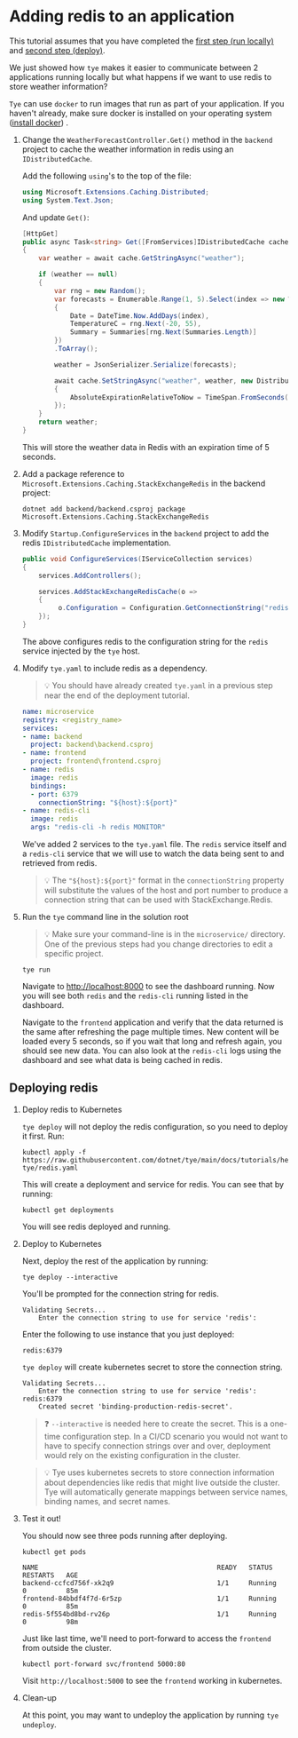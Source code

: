 # Adding redis to an application

This tutorial assumes that you have completed the [first step (run locally)](00_run_locally.md) and [second step (deploy)](01_deploy.md).

We just showed how `tye` makes it easier to communicate between 2 applications running locally but what happens if we want to use redis to store weather information?

`Tye` can use `docker` to run images that run as part of your application. If you haven't already, make sure docker is installed on your operating system ([install docker](https://docs.docker.com/install/)) .


1. Change the `WeatherForecastController.Get()` method in the `backend` project to cache the weather information in redis using an `IDistributedCache`.

   Add the following `using`'s to the top of the file:

   ```C#
   using Microsoft.Extensions.Caching.Distributed;
   using System.Text.Json;
   ```

   And update `Get()`:

   ```C#
   [HttpGet]
   public async Task<string> Get([FromServices]IDistributedCache cache)
   {
       var weather = await cache.GetStringAsync("weather");

       if (weather == null)
       {
           var rng = new Random();
           var forecasts = Enumerable.Range(1, 5).Select(index => new WeatherForecast
           {
               Date = DateTime.Now.AddDays(index),
               TemperatureC = rng.Next(-20, 55),
               Summary = Summaries[rng.Next(Summaries.Length)]
           })
           .ToArray();

           weather = JsonSerializer.Serialize(forecasts);

           await cache.SetStringAsync("weather", weather, new DistributedCacheEntryOptions
           {
               AbsoluteExpirationRelativeToNow = TimeSpan.FromSeconds(5)
           });
       }
       return weather;
   }
   ```

   This will store the weather data in Redis with an expiration time of 5 seconds.


2. Add a package reference to `Microsoft.Extensions.Caching.StackExchangeRedis` in the backend project:

   ```
   dotnet add backend/backend.csproj package Microsoft.Extensions.Caching.StackExchangeRedis
   ```

3. Modify `Startup.ConfigureServices` in the `backend` project to add the redis `IDistributedCache` implementation.

   ```C#
   public void ConfigureServices(IServiceCollection services)
   {
       services.AddControllers();

       services.AddStackExchangeRedisCache(o =>
       {
            o.Configuration = Configuration.GetConnectionString("redis");
       });
   }
   ```
   The above configures redis to the configuration string for the `redis` service injected by the `tye` host.

4. Modify `tye.yaml` to include redis as a dependency.

   > :bulb: You should have already created `tye.yaml` in a previous step near the end of the deployment tutorial.

   ```yaml
   name: microservice
   registry: <registry_name>
   services:
   - name: backend
     project: backend\backend.csproj
   - name: frontend
     project: frontend\frontend.csproj
   - name: redis
     image: redis
     bindings:
     - port: 6379
       connectionString: "${host}:${port}" 
   - name: redis-cli
     image: redis
     args: "redis-cli -h redis MONITOR"
   ```

    We've added 2 services to the `tye.yaml` file. The `redis` service itself and a `redis-cli` service that we will use to watch the data being sent to and retrieved from redis.

    > :bulb: The `"${host}:${port}"` format in the `connectionString` property will substitute the values of the host and port number to produce a connection string that can be used with StackExchange.Redis.

5. Run the `tye` command line in the solution root

   > :bulb: Make sure your command-line is in the `microservice/` directory. One of the previous steps had you change directories to edit a specific project.

   ```
   tye run
   ```

   Navigate to <http://localhost:8000> to see the dashboard running. Now you will see both `redis` and the `redis-cli` running listed in the dashboard.
   
   Navigate to the `frontend` application and verify that the data returned is the same after refreshing the page multiple times. New content will be loaded every 5 seconds, so if you wait that long and refresh again, you should see new data. You can also look at the `redis-cli` logs using the dashboard and see what data is being cached in redis.

## Deploying redis
   
1. Deploy redis to Kubernetes

    `tye deploy` will not deploy the redis configuration, so you need to deploy it first. Run:

    ```text
    kubectl apply -f https://raw.githubusercontent.com/dotnet/tye/main/docs/tutorials/hello-tye/redis.yaml
    ```

    This will create a deployment and service for redis. You can see that by running:

    ```text
    kubectl get deployments
    ```

    You will see redis deployed and running.

2. Deploy to Kubernetes

    Next, deploy the rest of the application by running:

    ```text
    tye deploy --interactive
    ```

    You'll be prompted for the connection string for redis. 

    ```text
    Validating Secrets...
        Enter the connection string to use for service 'redis':
    ```

    Enter the following to use instance that you just deployed:

    ```text
    redis:6379
    ```

    `tye deploy` will create kubernetes secret to store the connection string.

    ```text
    Validating Secrets...
        Enter the connection string to use for service 'redis': redis:6379
        Created secret 'binding-production-redis-secret'.
    ```

    > :question: `--interactive` is needed here to create the secret. This is a one-time configuration step. In a CI/CD scenario you would not want to have to specify connection strings over and over, deployment would rely on the existing configuration in the cluster.

    > :bulb: Tye uses kubernetes secrets to store connection information about dependencies like redis that might live outside the cluster. Tye will automatically generate mappings between service names, binding names, and secret names.

3. Test it out!

    You should now see three pods running after deploying.

    ```text
    kubectl get pods
    ```

    ```
    NAME                                             READY   STATUS    RESTARTS   AGE
    backend-ccfcd756f-xk2q9                          1/1     Running   0          85m
    frontend-84bbdf4f7d-6r5zp                        1/1     Running   0          85m
    redis-5f554bd8bd-rv26p                           1/1     Running   0          98m
    ```

    Just like last time, we'll need to port-forward to access the `frontend` from outside the cluster.

    ```text
    kubectl port-forward svc/frontend 5000:80
    ``` 

    Visit `http://localhost:5000` to see the `frontend` working in kubernetes.

4. Clean-up

    At this point, you may want to undeploy the application by running `tye undeploy`.
